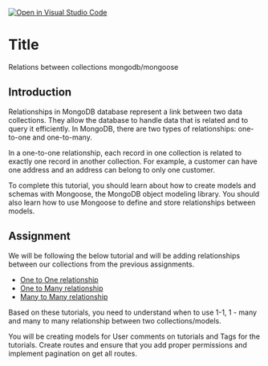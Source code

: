 [![Open in Visual Studio Code](https://classroom.github.com/assets/open-in-vscode-718a45dd9cf7e7f842a935f5ebbe5719a5e09af4491e668f4dbf3b35d5cca122.svg)](https://classroom.github.com/online_ide?assignment_repo_id=11240154&assignment_repo_type=AssignmentRepo)
# Title
Relations between collections mongodb/mongoose

## Introduction

Relationships in MongoDB database represent a link between two data collections. They allow the database to handle data that is related and to query it efficiently. In MongoDB, there are two types of relationships: one-to-one and one-to-many.

In a one-to-one relationship, each record in one collection is related to exactly one record in another collection. For example, a customer can have one address and an address can belong to only one customer.

To complete this tutorial, you should learn about how to create models and schemas with Mongoose, the MongoDB object modeling library. You should also learn how to use Mongoose to define and store relationships between models.


## Assignment

We will be following the below tutorial and will be adding relationships between our collections from the previous assignments.

- [One to One relationship](https://www.bezkoder.com/mongoose-one-to-one-relationship-example/)
- [One to Many relationship](https://www.bezkoder.com/mongoose-one-to-many-relationship/)
- [Many to Many relationship](https://www.bezkoder.com/mongodb-many-to-many-mongoose/)

Based on these tutorials, you need to understand when to use 1-1, 1 - many and many to many relationship between two collections/models.

You will be creating models for User comments on tutorials and Tags for the tutorials. 
Create routes and ensure that you add proper permissions and implement pagination on get all routes.

